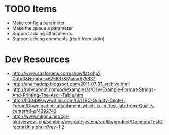 
# TODO Items

- Make config a parameter
- Make the queue a parameter
- Support adding attachments
- Support adding comments (read from stdin)

# Dev Resources

- http://www.sqaforums.com/showflat.php?Cat=0&Number=675837&Main=675837
- http://ahamadqtp.blogspot.com/2011_07_31_archive.html
- http://ruby.about.com/od/examples/a/Csv-Example-Format-Strings-And-Printing-The-Ascii-Table.htm
- http://h30499.www3.hp.com/t5/ITRC-Quality-Center-Forum/Downloading-attachment-which-is-in-Test-lab-from-Quality-center/td-p/4292742
- http://www.mkgnu.net/cgi-bin/viewcvs.cgi/scmbug/cvsroot/system/src/lib/product/Daemon/TestDirectorUtils.pm.in?rev=1.2
